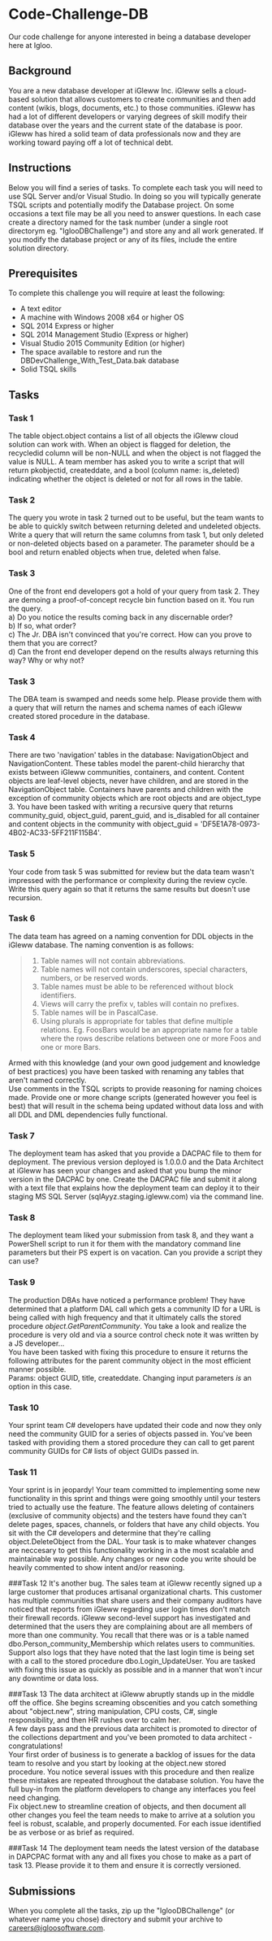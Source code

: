 # Code-Challenge-DB
Our code challenge for anyone interested in being a database developer here at Igloo.

## Background
You are a new database developer at iGleww Inc. iGleww sells a cloud-based solution that allows customers to create communities and then add content (wikis, blogs, documents, etc.) to those communities.
iGleww has had a lot of different developers or varying degrees of skill modify their database over the years and the current state of the database is poor. 
iGleww has hired a solid team of data professionals now and they are working toward paying off a lot of technical debt.

## Instructions
Below you will find a series of tasks. To complete each task you will need to use SQL Server and/or Visual Studio. In doing so you will typically generate TSQL scripts and potentially modify the Database project. On some occasions a text file may be all you need to answer questions. In each case create a directory named for the task number (under a single root directorym eg. "IglooDBChallenge") and store any and all work generated. If you modify the database project or any 
of its files, include the entire solution directory.

## Prerequisites
To complete this challenge you will require at least the following:
* A text editor
* A machine with Windows 2008 x64 or higher OS
* SQL 2014 Express or higher
* SQL 2014 Management Studio (Express or higher)
* Visual Studio 2015 Community Edition (or higher)
* The space available to restore and run the DBDevChallenge_With_Test_Data.bak database
* Solid TSQL skills

## Tasks
### Task 1
The table object.object contains a list of all objects the iGleww cloud solution can work with. When an object is flagged for deletion, the recycledid column will be non-NULL and when the object is not flagged the value is NULL. A team member has asked you to write a script that will return pkobjectid, createddate, and a bool (column name: is_deleted) indicating whether the object is deleted or not for all rows in the table.

### Task 2
The query you wrote in task 2 turned out to be useful, but the team wants to be able to quickly switch between returning deleted and undeleted objects. Write a query that will return the same columns from task 1, but only deleted or non-deleted objects based on a parameter. The parameter should be a bool and return enabled objects when true, deleted when false.

### Task 3
One of the front end developers got a hold of your query from task 2. They are demoing a proof-of-concept recycle bin function based on it. You run the query.  
a) Do you notice the results coming back in any discernable order?  
b) If so, what order?  
c) The Jr. DBA isn't convinced that you're correct. How can you prove to them that you are correct?  
d) Can the front end developer depend on the results always returning this way? Why or why not?

### Task 3
The DBA team is swamped and needs some help. Please provide them with a query that will return the names and schema names of each iGleww created stored procedure in the database.

### Task 4
There are two 'navigation' tables in the database: NavigationObject and NavigationContent. These tables model the parent-child hierarchy that exists between iGleww communities, containers, and content. Content objects are leaf-level objects, never have children, and are stored in the NavigationObject table. Containers have parents and children with the exception of community objects which are root objects and are object_type 3. You have been tasked with writing a recursive query that returns community_guid, object_guid, parent_guid, and is_disabled for all container and content objects in the community with object_guid = 'DF5E1A78-0973-4B02-AC33-5FF211F115B4'.

### Task 5
Your code from task 5 was submitted for review but the data team wasn't impressed with the performance or complexity during the review cycle. Write this query again so that it returns the same results but doesn't use recursion.

### Task 6
The data team has agreed on a naming convention for DDL objects in the iGleww database. The naming convention is as follows:  
> 1. Table names will not contain abbreviations.  
> 2. Table names will not contain underscores, special characters, numbers, or be reserved words.  
> 3. Table names must be able to be referenced without block identifiers.  
> 4. Views will carry the prefix v, tables will contain no prefixes.  
> 5. Table names will be in PascalCase.  
> 6. Using plurals is appropriate for tables that define multiple relations. Eg. FoosBars would be an appropriate name for a table where the rows describe relations between one or more Foos and one or more Bars.  

Armed with this knowledge (and your own good judgement and knowledge of best practices) you have been tasked with renaming any tables that aren't named correctly.  
Use comments in the TSQL scripts to provide reasoning for naming choices made. Provide one or more change scripts (generated however you feel is best) that will result in the schema being updated without data loss and with all DDL and DML dependencies fully functional.  

### Task 7
The deployment team has asked that you provide a DACPAC file to them for deployment. The previous version deployed is 1.0.0.0 and the Data Architect at iGleww has seen your changes and asked that you bump the minor version in the DACPAC by one. Create the DACPAC file and submit it along with a text file that explains how the deployment team can deploy it to their staging MS SQL Server (sqlAyyz.staging.igleww.com) via the command line.

### Task 8
The deployment team liked your submission from task 8, and they want a PowerShell script to run it for them with the mandatory command line parameters but their PS expert is on vacation. Can you provide a script they can use?

### Task 9
The production DBAs have noticed a performance problem! They have determined that a platform DAL call which gets a community ID for a URL is being called with high frequency and that it ultimately calls the stored procedure *object.GetParentCommunity*. You take a look and realize the procedure is very old and via a source control check note it was written by a JS developer...  
You have been tasked with fixing this procedure to ensure it returns the following attributes for the parent community object in the most efficient manner possible.  
Params: object GUID, title, createddate.
Changing input parameters *is* an option in this case.

### Task 10
Your sprint team C# developers have updated their code and now they only need the community GUID for a series of objects passed in. You've been tasked with providing them a stored procedure they can call to get parent community GUIDs for C# lists of object GUIDs passed in.

### Task 11
Your sprint is in jeopardy! Your team committed to implementing some new functionality in this sprint and things were going smoothly until your testers tried to actually use the feature. The feature allows deleting of containers (exclusive of community objects) and the testers have found they can't delete pages, spaces, channels, or folders that have any child objects. You sit with the C# developers and determine that they're calling object.DeleteObject from the DAL. Your task is to make whatever changes are neccesary to get this functionality working in a the most scalable and maintainable way possible. Any changes or new code you write should be heavily commented to show intent and/or reasoning.

###Task 12
It's another bug. The sales team at iGleww recently signed up a large customer that produces artisanal  organizational charts. This customer has multiple communities that share users and their company auditors have noticed that reports from iGleww regarding user login times don't match their firewall records. iGleww second-level support has investigated and determined that the users they are complaining about are all members of more than one community. You recall that there was or is a table named dbo.Person_community_Membership which relates users to communities. Support also logs that they have noted that the last login time is being set with a call to the stored procedure dbo.Login_UpdateUser. You are tasked with fixing this issue as quickly as possible and in a manner that won't incur any downtime or data loss.

###Task 13
The data architect at iGleww abruptly stands up in the middle off the office. She begins screaming obscenities and you catch something about "object.new", string manipulation, CPU costs, C#, single responsibility, and then HR rushes over to calm her.  
A few days pass and the previous data architect is promoted to director of the collections department and you've been promoted to data architect - congratulations!  
Your first order of business is to generate a backlog of issues for the data team to resolve and you start by looking at the object.new stored procedure. You notice several issues with this procedure and then realize these mistakes are repeated throughout the database solution. You have the full buy-in from the platform developers to change any interfaces you feel need changing.  
Fix object.new to streamline creation of objects, and then document all other changes you feel the team needs to make to arrive at a solution you feel is robust, scalable, and properly documented. For each issue identified be as verbose or as brief as required.

###Task 14
The deployment team needs the latest version of the database in DAPCPAC format with any and all fixes you chose to make as a part of task 13. Please provide it to them and ensure it is correctly versioned.


## Submissions
When you complete all the tasks, zip up the "IglooDBChallenge" (or whatever name you chose) directory and submit your archive to careers@igloosoftware.com.